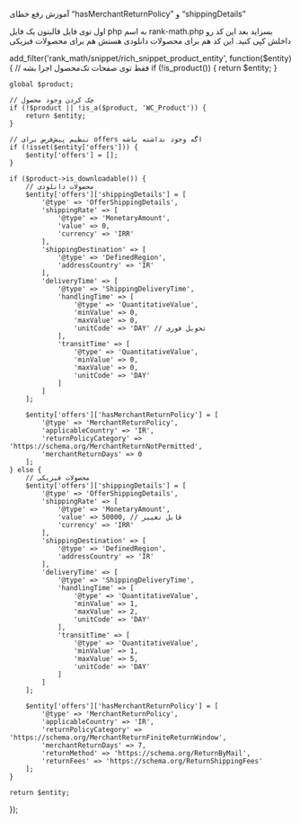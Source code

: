 آموزش رفع خطای “hasMerchantReturnPolicy” و “shippingDetails” 

اول توی فایل قالبتون یک فایل php به اسم rank-math.php بسزاید بعد این کد رو داخلش کپی کنید.
این کد هم برای محصولات دانلودی هستش هم برای محصولات فیزیکی



add_filter('rank_math/snippet/rich_snippet_product_entity', function($entity) {
    // فقط توی صفحات تک‌محصول اجرا بشه
    if (!is_product()) {
        return $entity;
    }

    global $product;

    // چک کردن وجود محصول
    if (!$product || !is_a($product, 'WC_Product')) {
        return $entity;
    }

    // تنظیم پیش‌فرض برای offers اگه وجود نداشته باشه
    if (!isset($entity['offers'])) {
        $entity['offers'] = [];
    }

    if ($product->is_downloadable()) {
        // محصولات دانلودی
        $entity['offers']['shippingDetails'] = [
            '@type' => 'OfferShippingDetails',
            'shippingRate' => [
                '@type' => 'MonetaryAmount',
                'value' => 0,
                'currency' => 'IRR'
            ],
            'shippingDestination' => [
                '@type' => 'DefinedRegion',
                'addressCountry' => 'IR'
            ],
            'deliveryTime' => [
                '@type' => 'ShippingDeliveryTime',
                'handlingTime' => [
                    '@type' => 'QuantitativeValue',
                    'minValue' => 0,
                    'maxValue' => 0,
                    'unitCode' => 'DAY' // تحویل فوری
                ],
                'transitTime' => [
                    '@type' => 'QuantitativeValue',
                    'minValue' => 0,
                    'maxValue' => 0,
                    'unitCode' => 'DAY'
                ]
            ]
        ];

        $entity['offers']['hasMerchantReturnPolicy'] = [
            '@type' => 'MerchantReturnPolicy',
            'applicableCountry' => 'IR',
            'returnPolicyCategory' => 'https://schema.org/MerchantReturnNotPermitted',
            'merchantReturnDays' => 0
        ];
    } else {
        // محصولات فیزیکی
        $entity['offers']['shippingDetails'] = [
            '@type' => 'OfferShippingDetails',
            'shippingRate' => [
                '@type' => 'MonetaryAmount',
                'value' => 50000, // قابل تغییر
                'currency' => 'IRR'
            ],
            'shippingDestination' => [
                '@type' => 'DefinedRegion',
                'addressCountry' => 'IR'
            ],
            'deliveryTime' => [
                '@type' => 'ShippingDeliveryTime',
                'handlingTime' => [
                    '@type' => 'QuantitativeValue',
                    'minValue' => 1,
                    'maxValue' => 2,
                    'unitCode' => 'DAY'
                ],
                'transitTime' => [
                    '@type' => 'QuantitativeValue',
                    'minValue' => 1,
                    'maxValue' => 5,
                    'unitCode' => 'DAY'
                ]
            ]
        ];

        $entity['offers']['hasMerchantReturnPolicy'] = [
            '@type' => 'MerchantReturnPolicy',
            'applicableCountry' => 'IR',
            'returnPolicyCategory' => 'https://schema.org/MerchantReturnFiniteReturnWindow',
            'merchantReturnDays' => 7,
            'returnMethod' => 'https://schema.org/ReturnByMail',
            'returnFees' => 'https://schema.org/ReturnShippingFees'
        ];
    }

    return $entity;
});



